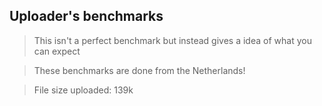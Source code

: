 ## Uploader's benchmarks

> This isn't a perfect benchmark but instead gives a idea of what you can expect

> These benchmarks are done from the Netherlands!

> File size uploaded: 139k

